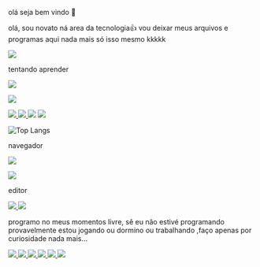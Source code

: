  olá seja bem vindo 👋

olá, sou novato
ná area da tecnologia👍
vou deixar meus arquivos e programas aqui
nada mais só isso mesmo kkkkk

<img src="21fccc4b6b4f62182f7b4c03a85dfc42.gif"/>


tentando aprender

<a 
href="https://www.python.org/"/>
<img src="https://img.shields.io/badge/Python-black?style=for-the-badge&logo=python&logoColor=yellow"/>
</a>

<a
href="https://www.freecodecamp.org/portuguese/news/manual-de-html-aprendizagem-de-html-para-iniciantes/"/>
<img src="https://img.shields.io/badge/HTML-black?style=for-the-badge&logo=html5&logoColor=orange"/>
</a>

<a href="https://www.freecodecamp.org/portuguese/news/manual-do-css-um-guia-pratico-de-css-para-desenvolvedores/"/>
<img src="https://img.shields.io/badge/CSS-black?&style=for-the-badge&logo=css3&logoColor=blue"/>
</a>


<a href="https://www.freecodecamp.org/portuguese/news/o-manual-de-javascript-para-iniciantes/"/>
<img src="https://img.shields.io/badge/JavaScript-black?style=for-the-badge&logo=javascript&logoColor=yellow"/>
</a>


<img src="https://github-stats-alpha.vercel.app/api/?username=default-dark&cc=000000&tc=4D4DFF&ic=D22730&bc=D22730">

<img src = "https://github-readme-stats.vercel.app/api/top-langs/?username=default-dark&hide_progress=true&theme=neon"/>

![Top Langs](https://github-readme-stats.vercel.app/api/top-langs/?username=default-dark&layout=compact&theme=neon)

navegador

<a href="https://www.google.com.br/"/>
<img src="https://img.shields.io/badge/firefox-black?style=for-the-badge&logo=firefox&logoColor=orange"/>
</a>

<a 
href="https://www.torproject.org/"/>
<img src="https://img.shields.io/badge/Tor_Browser-black?style=for-the-badge&logo=Tor-Browser&logoColor=purple"/> 
</a>

editor

<a href="https://www.vim.org/download.php"/>
<img src="https://img.shields.io/badge/Vim-black.svg?&style=for-the-badge&logo=vim&logoColor=green"/>
</a>


<img src="https://github-readme-stats.vercel.app/api/top-langs/?username=default-dark&theme=neon"/>

programo no meus momentos livre, sê eu não estivé programando 
provavelmente estou jogando ou dormino ou trabalhando ,faço apenas por curiosidade nada mais...

<a href="https://github.com/lammerburro/Ipinfo">
<img src="https://github-readme-stats.vercel.app/api/pin/?username=default-dark&repo=Ipinfo&theme=neon"> 
</a>
<a href="https://github.com/lammerburro/painel-simples">
<img src ="https://github-readme-stats.vercel.app/api/pin/?username=default-dark&repo=painel-simples&theme=neon">
</a>
<a href="https://github.com/lammerburro/Dir-spider">
<img src = "https://github-readme-stats.vercel.app/api/pin/?username=default-dark&repo=dir-spider&theme=neon"/>
</a>
<a href="https://github.com/lammerburro/Scan-sec">
<img src = "https://github-readme-stats.vercel.app/api/pin/?username=default-dark&repo=Scan-sec&theme=neon" />
</a> 
<a 
href="https://github.com/lammerburro/Ncrack">
<img src="https://github-readme-stats.vercel.app/api/pin/?username=default-dark&repo=Ncrack&theme=neon"/> 
</a> 
<a href="https://github.com/lammerburro/olho">
<img src="https://github-readme-stats.vercel.app/api/pin/?username=default-dark&repo=olho&theme=neon"/> 
</a> 
